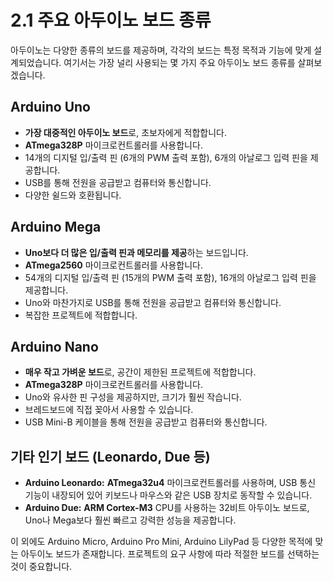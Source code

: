 # 2.1 주요 아두이노 보드 종류

아두이노는 다양한 종류의 보드를 제공하며, 각각의 보드는 특정 목적과 기능에 맞게 설계되었습니다. 여기서는 가장 널리 사용되는 몇 가지 주요 아두이노 보드 종류를 살펴보겠습니다.

## Arduino Uno

*   **가장 대중적인 아두이노 보드**로, 초보자에게 적합합니다.
*   **ATmega328P** 마이크로컨트롤러를 사용합니다.
*   14개의 디지털 입/출력 핀 (6개의 PWM 출력 포함), 6개의 아날로그 입력 핀을 제공합니다.
*   USB를 통해 전원을 공급받고 컴퓨터와 통신합니다.
*   다양한 쉴드와 호환됩니다.

## Arduino Mega

*   **Uno보다 더 많은 입/출력 핀과 메모리를 제공**하는 보드입니다.
*   **ATmega2560** 마이크로컨트롤러를 사용합니다.
*   54개의 디지털 입/출력 핀 (15개의 PWM 출력 포함), 16개의 아날로그 입력 핀을 제공합니다.
*   Uno와 마찬가지로 USB를 통해 전원을 공급받고 컴퓨터와 통신합니다.
*   복잡한 프로젝트에 적합합니다.

## Arduino Nano

*   **매우 작고 가벼운 보드**로, 공간이 제한된 프로젝트에 적합합니다.
*   **ATmega328P** 마이크로컨트롤러를 사용합니다.
*   Uno와 유사한 핀 구성을 제공하지만, 크기가 훨씬 작습니다.
*   브레드보드에 직접 꽂아서 사용할 수 있습니다.
*   USB Mini-B 케이블을 통해 전원을 공급받고 컴퓨터와 통신합니다.

## 기타 인기 보드 (Leonardo, Due 등)

*   **Arduino Leonardo:** **ATmega32u4** 마이크로컨트롤러를 사용하며, USB 통신 기능이 내장되어 있어 키보드나 마우스와 같은 USB 장치로 동작할 수 있습니다.
*   **Arduino Due:** **ARM Cortex-M3** CPU를 사용하는 32비트 아두이노 보드로, Uno나 Mega보다 훨씬 빠르고 강력한 성능을 제공합니다.

이 외에도 Arduino Micro, Arduino Pro Mini, Arduino LilyPad 등 다양한 목적에 맞는 아두이노 보드가 존재합니다. 프로젝트의 요구 사항에 따라 적절한 보드를 선택하는 것이 중요합니다.

